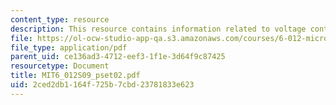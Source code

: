 ```yaml
---
content_type: resource
description: This resource contains information related to voltage controlled oscillators.
file: https://ol-ocw-studio-app-qa.s3.amazonaws.com/courses/6-012-microelectronic-devices-and-circuits-spring-2009/2ced2db1164f725b7cbd23781833e623_MIT6_012S09_pset02.pdf
file_type: application/pdf
parent_uid: ce136ad3-4712-eef3-1f1e-3d64f9c87425
resourcetype: Document
title: MIT6_012S09_pset02.pdf
uid: 2ced2db1-164f-725b-7cbd-23781833e623
---
```

